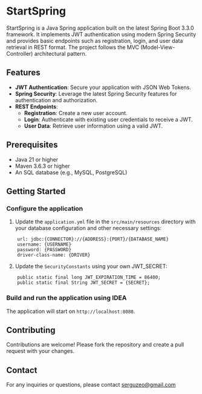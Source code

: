 # StartSpring

StartSpring is a Java Spring application built on the latest Spring Boot 3.3.0 framework. It implements JWT authentication using modern Spring Security and provides basic endpoints such as registration, login, and user data retrieval in REST format. The project follows the MVC (Model-View-Controller) architectural pattern.

## Features

- **JWT Authentication**: Secure your application with JSON Web Tokens.
- **Spring Security**: Leverage the latest Spring Security features for authentication and authorization.
- **REST Endpoints**:
  - **Registration**: Create a new user account.
  - **Login**: Authenticate with existing user credentials to receive a JWT.
  - **User Data**: Retrieve user information using a valid JWT.

## Prerequisites

- Java 21 or higher
- Maven 3.6.3 or higher
- An SQL database (e.g., MySQL, PostgreSQL)

## Getting Started

### Configure the application

1. Update the `application.yml` file in the `src/main/resources` directory with your database configuration and other necessary settings:

```datasource:
    url: jdbc:{CONNECTOR}://{ADDRESS}:{PORT}/{DATABASE_NAME}
    username: {USERNAME}
    password: {PASSWORD}
    driver-class-name: {DRIVER}
```

2. Update the `SecurityConstants` using your own JWT_SECRET:
```
    public static final long JWT_EXPIRATION_TIME = 86400;
    public static final String JWT_SECRET = {SECRET};
```

### Build and run the application using IDEA

The application will start on `http://localhost:8080`.

## Contributing

Contributions are welcome! Please fork the repository and create a pull request with your changes.

## Contact

For any inquiries or questions, please contact serguzeo@gmail.com
